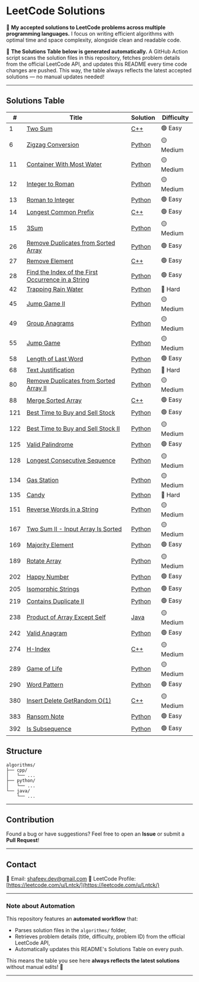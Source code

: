 # LeetCode Solutions

📌 **My accepted solutions to LeetCode problems across multiple programming languages.**
I focus on writing efficient algorithms with optimal time and space complexity, alongside clean and readable code.

🚀 **The Solutions Table below is generated automatically.**
A GitHub Action script scans the solution files in this repository, fetches problem details from the official LeetCode API, and updates this README every time code changes are pushed.
This way, the table always reflects the latest accepted solutions — no manual updates needed!

---

## Solutions Table

| # | Title | Solution | Difficulty |
|---|-------|----------|------------|
|1|[Two Sum](https://leetcode.com/problems/two-sum/)|[C++](./algorithms/cpp/twoSum.cpp)|🟢 Easy|
|6|[Zigzag Conversion](https://leetcode.com/problems/zigzag-conversion/)|[Python](./algorithms/python/zigzagConversion.py)|🟡 Medium|
|11|[Container With Most Water](https://leetcode.com/problems/container-with-most-water/)|[Python](./algorithms/python/containerWithMostWater.py)|🟡 Medium|
|12|[Integer to Roman](https://leetcode.com/problems/integer-to-roman/)|[Python](./algorithms/python/integerToRoman.py)|🟡 Medium|
|13|[Roman to Integer](https://leetcode.com/problems/roman-to-integer/)|[Python](./algorithms/python/romanToInteger.py)|🟢 Easy|
|14|[Longest Common Prefix](https://leetcode.com/problems/longest-common-prefix/)|[C++](./algorithms/cpp/longestCommonPrefix.cpp)|🟢 Easy|
|15|[3Sum](https://leetcode.com/problems/3sum/)|[Python](./algorithms/python/3sum.py)|🟡 Medium|
|26|[Remove Duplicates from Sorted Array](https://leetcode.com/problems/remove-duplicates-from-sorted-array/)|[Python](./algorithms/python/removeDuplicatesFromSortedArray.py)|🟢 Easy|
|27|[Remove Element](https://leetcode.com/problems/remove-element/)|[C++](./algorithms/cpp/removeElement.cpp)|🟢 Easy|
|28|[Find the Index of the First Occurrence in a String](https://leetcode.com/problems/find-the-index-of-the-first-occurrence-in-a-string/)|[Python](./algorithms/python/findTheIndexOfTheFirstOccurrenceInAString.py)|🟢 Easy|
|42|[Trapping Rain Water](https://leetcode.com/problems/trapping-rain-water/)|[Python](./algorithms/python/trappingRainWater.py)|🔴 Hard|
|45|[Jump Game II](https://leetcode.com/problems/jump-game-ii/)|[Python](./algorithms/python/jumpGameII.py)|🟡 Medium|
|49|[Group Anagrams](https://leetcode.com/problems/group-anagrams/)|[Python](./algorithms/python/groupAnagrams.py)|🟡 Medium|
|55|[Jump Game](https://leetcode.com/problems/jump-game/)|[Python](./algorithms/python/jumpGame.py)|🟡 Medium|
|58|[Length of Last Word](https://leetcode.com/problems/length-of-last-word/)|[Python](./algorithms/python/lengthOfLastWord.py)|🟢 Easy|
|68|[Text Justification](https://leetcode.com/problems/text-justification/)|[Python](./algorithms/python/textJustification.py)|🔴 Hard|
|80|[Remove Duplicates from Sorted Array II](https://leetcode.com/problems/remove-duplicates-from-sorted-array-ii/)|[Python](./algorithms/python/removeDuplicatesFromSortedArrayII.py)|🟡 Medium|
|88|[Merge Sorted Array](https://leetcode.com/problems/merge-sorted-array/)|[C++](./algorithms/cpp/mergeSortedArray.cpp)|🟢 Easy|
|121|[Best Time to Buy and Sell Stock](https://leetcode.com/problems/best-time-to-buy-and-sell-stock/)|[Python](./algorithms/python/bestTimeToBuyAndSellStock.py)|🟢 Easy|
|122|[Best Time to Buy and Sell Stock II](https://leetcode.com/problems/best-time-to-buy-and-sell-stock-ii/)|[Python](./algorithms/python/bestTimeToBuyAndSellStockII.py)|🟡 Medium|
|125|[Valid Palindrome](https://leetcode.com/problems/valid-palindrome/)|[Python](./algorithms/python/validPalindrome.py)|🟢 Easy|
|128|[Longest Consecutive Sequence](https://leetcode.com/problems/longest-consecutive-sequence/)|[Python](./algorithms/python/longestConsecutiveSequence.py)|🟡 Medium|
|134|[Gas Station](https://leetcode.com/problems/gas-station/)|[Python](./algorithms/python/gasStation.py)|🟡 Medium|
|135|[Candy](https://leetcode.com/problems/candy/)|[Python](./algorithms/python/candy.py)|🔴 Hard|
|151|[Reverse Words in a String](https://leetcode.com/problems/reverse-words-in-a-string/)|[Python](./algorithms/python/reverseWordsInAString.py)|🟡 Medium|
|167|[Two Sum II - Input Array Is Sorted](https://leetcode.com/problems/two-sum-ii-input-array-is-sorted/)|[Python](./algorithms/python/twoSumIIInputArrayIsSorted.py)|🟡 Medium|
|169|[Majority Element](https://leetcode.com/problems/majority-element/)|[Python](./algorithms/python/majorityElement.py)|🟢 Easy|
|189|[Rotate Array](https://leetcode.com/problems/rotate-array/)|[Python](./algorithms/python/rotateArray.py)|🟡 Medium|
|202|[Happy Number](https://leetcode.com/problems/happy-number/)|[Python](./algorithms/python/happyNumber.py)|🟢 Easy|
|205|[Isomorphic Strings](https://leetcode.com/problems/isomorphic-strings/)|[Python](./algorithms/python/isomorphicStrings.py)|🟢 Easy|
|219|[Contains Duplicate II](https://leetcode.com/problems/contains-duplicate-ii/)|[Python](./algorithms/python/containsDuplicateII.py)|🟢 Easy|
|238|[Product of Array Except Self](https://leetcode.com/problems/product-of-array-except-self/)|[Java](./algorithms/java/productOfArrayExceptSelf.java)|🟡 Medium|
|242|[Valid Anagram](https://leetcode.com/problems/valid-anagram/)|[Python](./algorithms/python/validAnagram.py)|🟢 Easy|
|274|[H-Index](https://leetcode.com/problems/h-index/)|[C++](./algorithms/cpp/h-Index.cpp)|🟡 Medium|
|289|[Game of Life](https://leetcode.com/problems/game-of-life/)|[Python](./algorithms/python/gameOfLife.py)|🟡 Medium|
|290|[Word Pattern](https://leetcode.com/problems/word-pattern/)|[Python](./algorithms/python/wordPattern.py)|🟢 Easy|
|380|[Insert Delete GetRandom O(1)](https://leetcode.com/problems/insert-delete-getrandom-o1/)|[C++](./algorithms/cpp/insertDeleteGetrandomO1.cpp)|🟡 Medium|
|383|[Ransom Note](https://leetcode.com/problems/ransom-note/)|[Python](./algorithms/python/ransomNote.py)|🟢 Easy|
|392|[Is Subsequence](https://leetcode.com/problems/is-subsequence/)|[Python](./algorithms/python/IsSubsequence.py)|🟢 Easy|

## Structure

```
algorithms/
├── cpp/
│   └── ...
├── python/
│   └── ...
└── java/
    └── ...
```

---

## Contribution

Found a bug or have suggestions? Feel free to open an **Issue** or submit a **Pull Request**!

---

## Contact

📧 Email: [shafeev.dev@gmail.com](mailto:shafeev.dev@gmail.com)
🔗 LeetCode Profile: [https://leetcode.com/u/Lntck/](https://leetcode.com/u/Lntck/)

---

### Note about Automation

This repository features an **automated workflow** that:

* Parses solution files in the `algorithms/` folder,
* Retrieves problem details (title, difficulty, problem ID) from the official LeetCode API,
* Automatically updates this README's Solutions Table on every push.

This means the table you see here **always reflects the latest solutions** without manual edits! 🚀

---
